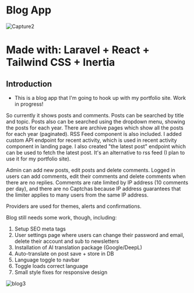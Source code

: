 # Blog App

![Capture2](https://github.com/user-attachments/assets/d7b27022-45c0-47f7-b1b8-70adfe710f4f)

# Made with: Laravel + React + Tailwind CSS + Inertia

## Introduction

- This is a blog app that I'm going to hook up with my portfolio site. Work in progress!

So currently it shows posts and comments. Posts can be searched by title and topic. Posts also can be searched using the dropdown menu, showing the posts for each year. There are archive pages which show all the posts for each year (paginated). RSS Feed component is also included. I added custom API endpoint for recent activity, which is used in recent activity component in landing page. I also created "the latest post" endpoint which can be used to fetch the latest post. It's an alternative to rss feed (I plan to use it for my portfolio site).

Admin can add new posts, edit posts and delete comments. Logged in users can add comments, edit their comments and delete comments when there are no replies. Comments are rate limited by IP address (10 comments per day), and there are no Captchas because IP address guarantees that the limiter applies to many users from the same IP address.

Providers are used for themes, alerts and confirmations.

Blog still needs some work, though, including:

1. Setup SEO meta tags
2. User settings page where users can change their password and email, delete their account and sub to newsletters
3. Installation of AI translation package (Google/DeepL)
4. Auto-translate on post save + store in DB
5. Language toggle to navbar
6. Toggle loads correct language
7. Small style fixes for responsive design

![blog3](https://github.com/user-attachments/assets/9b47ad5c-13f9-4858-9291-1eb1d2397d96)
